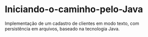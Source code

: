 # Iniciando-o-caminho-pelo-Java
Implementação de um cadastro de clientes em modo texto, com persistência em arquivos, baseado na tecnologia Java.
